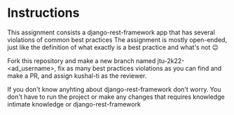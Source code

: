 # Instructions
This assignment consists a django-rest-framework app that has several violations of common best practices
The assignment is mostly open-ended, just like the definition of what exactly is a best practice and what's not 😉

Fork this repository and make a new branch named jtu-2k22-<ad_username>, fix as many best practices violations as you can find and make a PR, and assign kushal-ti as the reviewer.

If you don't know anyhting about django-rest-framework don't worry. You don't have to run the project or make any changes that requires knowledge intimate knowledge or django-rest-framework
